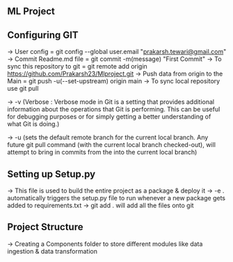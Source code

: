 ## ML Project

 ## Configuring GIT
-> User config = git config --global user.email "prakarsh.tewari@gmail.com"
-> Commit Readme.md file = git commit -m(message) "First Commit"
-> To sync this repository to git = git remote add origin https://github.com/Prakarsh23/Mlproject.git
-> Push data from origin to the Main = git push -u(--set-upstream) origin main
-> To sync local repository use git pull

-> -v (Verbose : Verbose mode in Git is a setting that provides additional information about the operations that Git is performing. This can be useful for debugging purposes or for simply getting a better understanding of what Git is doing.)

-> -u (sets the default remote branch for the current local branch.
Any future git pull command (with the current local branch checked-out),
will attempt to bring in commits from the <remote-branch> into the current local branch)

## Setting up Setup.py
-> This file is used to build the entire project as a package & deploy it
-> -e . automatically triggers the setup.py file to run whenever a new package gets added to requirements.txt
-> git add . will add all the files onto git

## Project Structure

-> Creating a Components folder to store different modules like data ingestion & data transformation



